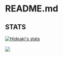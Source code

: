 # README.md

<h2>STATS</h2>
<a href="https://github.com/losel92">
  <img align="center" src="https://github-readme-stats.vercel.app/api?username=losel92&show_icons=true&include_all_commits=true&show_icons=true&title_color=fff&icon_color=79ff97&text_color=9f9f9f&bg_color=151515" alt="Hideaki's stats" />
</a>
<br><br>
<a href="https://github.com/losel92?tab=repositories">
  <img align="center" src="https://github-readme-stats.vercel.app/api/top-langs/?username=losel92&layout=compact&show_icons=true&title_color=fff&icon_color=79ff97&text_color=9f9f9f&bg_color=151515" />
</a>
<br>
<br>

